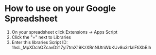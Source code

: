 # How to use on your Google Spreadsheet

1. On your spreadsheet click Extensions -> Apps Script
1. Click the "+" next to Libraries
1. Enter this libraries Script ID: 1hsL\_MpXDchOZcavD217yl7tmX19KzXRnNUtnWbKUv8u3r1alFtiXbBlh

